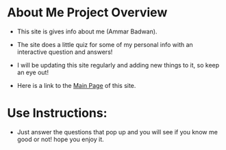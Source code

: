 
# About Me Project Overview

* This site is gives info about me (Ammar Badwan).

* The site does a little quiz for some of my personal info with an interactive question and answers!

* I will be updating this site regularly and adding new things to it, so keep an eye out!

* Here is a link to the [Main Page](https://badwan95.github.io/About-Me/) of this site.

# Use Instructions:

* Just answer the questions that pop up and you will see if you know me good or not! hope you enjoy it.
